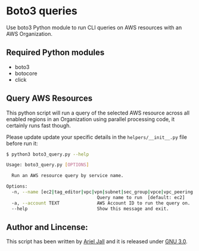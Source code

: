 # Boto3 queries

Use boto3 Python module to run CLI queries on AWS resources with an AWS Organization.

## Required Python modules

* boto3
* botocore
* click

## Query AWS Resources

This python script will run a query of the selected AWS resource across all enabled regions in an Organization using parallel processing code, it certainly runs fast though.

Please update update your specific details in the `helpers/__init__.py` file before run it:

```bash
$ python3 boto3_query.py --help

Usage: boto3_query.py [OPTIONS]

  Run an AWS resource query by service name.

Options:
  -n, --name [ec2|tag_editor|vpc|vpn|subnet|sec_group|vpce|vpc_peering|vpc_dhcp|tgw|tgw_attach|dx_vgw|vx_vif|igw|nat_gw|ebs_volume|ebs_volume_snap|route_table|aws_backup|r53_hosted_zones|ssm_inventory|ssm_patching|aws_config|ram|s3_bucket|iam_user|iam_sso_user|iam_sso_group]
                                  Query name to run  [default: ec2]
  -a, --account TEXT              AWS Account ID to run the query on.
  --help                          Show this message and exit.
```

## Author and Lincense:

This script has been written by [Ariel Jall](https://github.com/ArielJalil) and it is released under [GNU 3.0](https://www.gnu.org/licenses/gpl-3.0.en.html).
